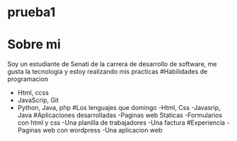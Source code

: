 # prueba1
# Sobre mi
Soy un estudiante de Senati de la carrera de desarrollo de software, me gusta la tecnologia
y estoy realizando mis practicas 
#Habilidades de programacion 
- Html, ccss
- JavaScrip, Git
- Python, Java, php
#Los lenguajes que domingo
-Html, Css
-Javasrip, Java
#Aplicaciones desarrolladas
-Paginas web Staticas
-Formularios con html y css
-Una planilla de trabajadores
-Una factura
#Experiencia
-Paginas web con wordpress
-Una aplicacion web

